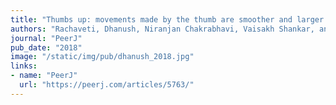 ```yaml
---
title: "Thumbs up: movements made by the thumb are smoother and larger than fingers in finger-thumb opposition tasks"
authors: "Rachaveti, Dhanush, Niranjan Chakrabhavi, Vaisakh Shankar, and Varadhan Skm"
journal: "PeerJ"
pub_date: "2018"
image: "/static/img/pub/dhanush_2018.jpg"
links:
- name: "PeerJ"
  url: "https://peerj.com/articles/5763/"
---
```



